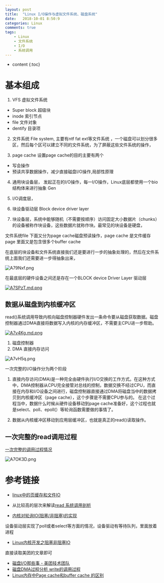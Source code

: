 ```yaml
---
layout: post
title:  "Linux I/O操作与虚拟文件系统、磁盘系统"
date:   2018-10-01 8:50:9
categories: Linux
comments: true
tags:
    - Linux    
    - 文件系统
    - I/O
    - 系统调用 
---
```


* content
{:toc}


# 基本组成

1. VFS 虚拟文件系统

  - Super block 超级块
  - inode 索引节点
  - file 文件对象
  - dentify 目录项

2. 文件系统 File system, 主要有ntf fat ext等文件系统 ，一个磁盘可以划分很多区，然后每个区可以建立不同的文件系统，为了屏蔽这些文件系统的操作，

3. page cache 设置page cache的目的主要有两个
  - 写会操作
  - 预读共享数据操作，减少直接磁盘I/O操作,局部性原理

4. 通用块设备层， 发起正在的I/O操作，每一I/O操作，Linux底层都使用一个bio结构体来进行抽象 Gen


5. I/O调度层，


6. 块设备驱动层  Block device driver layer

7. 块设备层，系统中能够随机（不需要按顺序）访问固定大小数据片（chunks）的设备被称作块设备，这些数据片就称作块。最常见的块设备是硬盘，


文件系统file 下面又分为page cache磁盘预读操作，page cache 是文件缓存 page 里面又是包含很多个buffer cache


在底层的块设备和文件系统直接我们还是要进行一步的抽象处理的，然后在文件系统上面我们还需要进一步得抽象出来， 

![A79Nxf.png](https://s2.ax1x.com/2019/04/10/A79Nxf.png)

在最底层的硬件设备之间还是存在一个BLOCK device Driver Layer  驱动层

[![A7SPzT.md.png](https://s2.ax1x.com/2019/04/10/A7SPzT.md.png)](https://imgchr.com/i/A7SPzT)





## 数据从磁盘到内核缓冲区


read()系统调用导致内核向磁盘控制器硬件发出一条命令要从磁盘获取数据。磁盘控制器通过DMA直接将数据写入内核的内存缓冲区，不需要主CPU进一步帮助。

[![A7v4Kg.md.png](https://s2.ax1x.com/2019/04/11/A7v4Kg.md.png)](https://imgchr.com/i/A7v4Kg)



1. 磁盘控制器
2. DMA 直接内存访问

![A7vH5q.png](https://s2.ax1x.com/2019/04/11/A7vH5q.png)

一次完整的I/O操作分为两个阶段

1. 直接内存访问(DMA)是一种完全由硬件执行I/O交换的工作方式。在这种方式中，DMA控制器从CPU完全接管对总线的控制，数据交换不经过CPU，而直接在内存和I/O设备之间进行，磁盘控制器直接通过DMA将磁盘当中的数据拷贝到内核缓冲区（page cache），这个步骤是不需要CPU参与的。 在这个过程当中，数据什么时候从硬件设备移动到page cache准备好，这个过程也就是select、poll、epoll(）等轮询函数需要做的事情了。

2. 数据从内核缓冲区移动到应用层缓冲区，也就是真正的read()读取操作。


## 一次完整的read调用过程

[一次完整的调用过程情况](https://blog.csdn.net/gdj0001/article/details/80136364)


![A7OK3D.png](https://s2.ax1x.com/2019/04/11/A7OK3D.png)


# 参考链接

- [linux中的页缓存和文件IO](https://blog.csdn.net/gdj0001/article/details/80136364)

- 从比较高的层次来解读[read 系统调用剖析](https://www.ibm.com/developerworks/cn/linux/l-cn-read/index.html)

- [内核对轮询IO(阻塞/非阻塞)的实现](https://blog.csdn.net/qq_28992301/article/details/53142826)


设备驱动层实现了poll或者select等方面的情况，设备驱动有等待队列，里面放着进程

- [Linux内核开发之阻塞非阻塞IO](https://blog.csdn.net/yi412/article/details/25001991)

直接读取美团的文章即可
- [磁盘I/O那些事 - 美团技术团队](https://tech.meituan.com/2017/05/19/about-desk-io.html)
- [磁盘DMA过程分析 write的调用过程](https://www.cnblogs.com/javawebsoa/archive/2013/03/30/2990483.html)
- [Linux内存中Page cache和buffer cache 的区别](https://blog.csdn.net/haiross/article/details/39478959)
